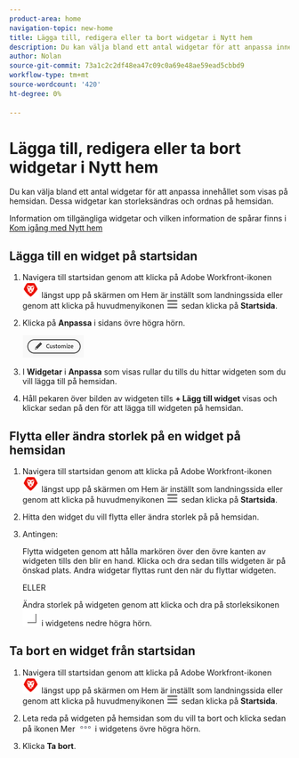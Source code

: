```yaml
---
product-area: home
navigation-topic: new-home
title: Lägga till, redigera eller ta bort widgetar i Nytt hem
description: Du kan välja bland ett antal widgetar för att anpassa innehållet som visas på hemsidan. Dessa widgetar kan storleksändras och ordnas på hemsidan.
author: Nolan
source-git-commit: 73a1c2c2df48ea47c09c0a69e48ae59ead5cbbd9
workflow-type: tm+mt
source-wordcount: '420'
ht-degree: 0%

---
```



# Lägga till, redigera eller ta bort widgetar i Nytt hem

Du kan välja bland ett antal widgetar för att anpassa innehållet som visas på hemsidan. Dessa widgetar kan storleksändras och ordnas på hemsidan.

Information om tillgängliga widgetar och vilken information de spårar finns i [Kom igång med Nytt hem](/help/quicksilver/workfront-basics/using-home/new-home/get-started-with-new-home.md)

## Lägga till en widget på startsidan

1. Navigera till startsidan genom att klicka på Adobe Workfront-ikonen ![Adobe Workfront Icon](../new-home/assets/home-icon-30x29.png) längst upp på skärmen om Hem är inställt som landningssida eller genom att klicka på huvudmenyikonen ![Ikon för huvudmeny](../new-home/assets/main-menu-icon-left-nav.png) sedan klicka på **Startsida**.

1. Klicka på **Anpassa** i sidans övre högra hörn.

   ![Knappen Anpassa](../new-home/assets/customize-button.png)

1. I **Widgetar** i **Anpassa** som visas rullar du tills du hittar widgeten som du vill lägga till på hemsidan.

1. Håll pekaren över bilden av widgeten tills **+ Lägg till widget** visas och klickar sedan på den för att lägga till widgeten på hemsidan.

## Flytta eller ändra storlek på en widget på hemsidan

1. Navigera till startsidan genom att klicka på Adobe Workfront-ikonen ![Adobe Workfront Icon](../new-home/assets/home-icon-30x29.png) längst upp på skärmen om Hem är inställt som landningssida eller genom att klicka på huvudmenyikonen ![Ikon för huvudmeny](../new-home/assets/main-menu-icon-left-nav.png) sedan klicka på **Startsida**.

1. Hitta den widget du vill flytta eller ändra storlek på på hemsidan.

1. Antingen:

   Flytta widgeten genom att hålla markören över den övre kanten av widgeten tills den blir en hand. Klicka och dra sedan tills widgeten är på önskad plats. Andra widgetar flyttas runt den när du flyttar widgeten.

   ELLER

   Ändra storlek på widgeten genom att klicka och dra på storleksikonen ![Ikon för storleksändring](../new-home/assets/resize-icon.png) i widgetens nedre högra hörn.

## Ta bort en widget från startsidan

1. Navigera till startsidan genom att klicka på Adobe Workfront-ikonen ![Adobe Workfront Icon](../new-home/assets/home-icon-30x29.png) längst upp på skärmen om Hem är inställt som landningssida eller genom att klicka på huvudmenyikonen ![Ikon för huvudmeny](../new-home/assets/main-menu-icon-left-nav.png) sedan klicka på **Startsida**.

1. Leta reda på widgeten på hemsidan som du vill ta bort och klicka sedan på ikonen Mer ![Fler ikoner](../new-home/assets/more-icon.png) i widgetens övre högra hörn.

1. Klicka **Ta bort**.
